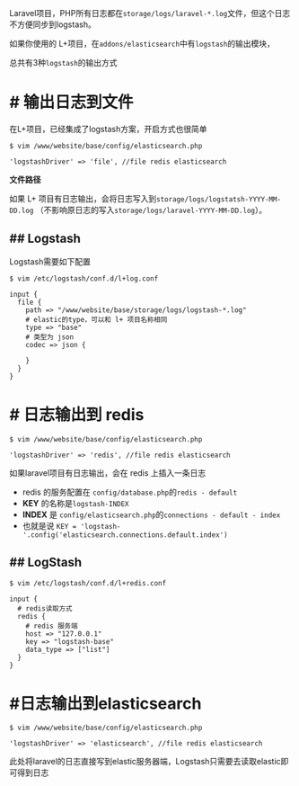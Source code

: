 Laravel项目，PHP所有日志都在`storage/logs/laravel-*.log`文件，但这个日志不方便同步到logstash。

如果你使用的 L+项目，在`addons/elasticsearch`中有`logstash`的输出模块，

总共有3种`logstash`的输出方式


# # 输出日志到文件
在L+项目，已经集成了logstash方案，开启方式也很简单
```
$ vim /www/website/base/config/elasticsearch.php
```
```
'logstashDriver' => 'file', //file redis elasticsearch
```


**文件路径**

如果 L+ 项目有日志输出，会将日志写入到`storage/logs/logstatsh-YYYY-MM-DD.log`
（不影响原日志的写入`storage/logs/laravel-YYYY-MM-DD.log`）。


## ## Logstash

Logstash需要如下配置
```
$ vim /etc/logstash/conf.d/l+log.conf
```
```
input {
  file {
    path => "/www/website/base/storage/logs/logstash-*.log"
    # elastic的type，可以和 l+ 项目名称相同
    type => "base"
    # 类型为 json
    codec => json {

    }
  }
}
```
# # 日志输出到 redis
```
$ vim /www/website/base/config/elasticsearch.php
```
```
'logstashDriver' => 'redis', //file redis elasticsearch
```

如果laravel项目有日志输出，会在 redis 上插入一条日志
- redis 的服务配置在 `config/database.php`的`redis - default`
- **KEY** 的名称是`logstash-INDEX`
- **INDEX** 是 `config/elasticsearch.php`的`connections - default - index`
- 也就是说 `KEY = 'logstash-'.config('elasticsearch.connections.default.index')`

## ## LogStash
```
$ vim /etc/logstash/conf.d/l+redis.conf
```
```
input {
  # redis读取方式
  redis {
    # redis 服务端
    host => "127.0.0.1"
    key => "logstash-base"
    data_type => ["list"]
  }
}
```

# #日志输出到elasticsearch
```
$ vim /www/website/base/config/elasticsearch.php
```
```
'logstashDriver' => 'elasticsearch', //file redis elasticsearch
```

此处将laravel的日志直接写到elastic服务器端，Logstash只需要去读取elastic即可得到日志




